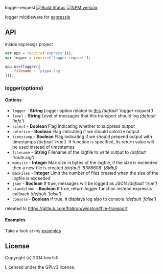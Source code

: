 logger-request [![Build Status](https://travis-ci.org/hex7c0/logger-request.svg?branch=master)](https://travis-ci.org/hex7c0/logger-request) [![NPM version](https://badge.fury.io/js/logger-request.svg)](http://badge.fury.io/js/logger-request)

logger middleware for [expressjs](http://expressjs.com/)

## API

inside expressjs project
```js
var app = require('express')();
var logger = require('logger-request');

app.use(logger({
    filename : 'pippo.log'
}));
```

### logger(options)

#### Options

 - `logger` - **String** Logger option related to [this](https://github.com/flatiron/winston#working-with-multiple-loggers-in-winston) *(default 'logger-request')*
 - `level` - **String** Level of messages that this transport should log *(default 'info')*
 - `silent` - **Boolean** Flag indicating whether to suppress output
 - `colorize` - **Boolean** Flag indicating if we should colorize output
 - `timestamp` - **Boolean** Flag indicating if we should prepend output with timestamps *(default 'true')*. If function is specified, its return value will be used instead of timestamps
 - `filename` - **String** Filename of the logfile to write output to *(default 'route.log')*
 - `maxsize` - **Integer** Max size in bytes of the logfile, if the size is exceeded then a new file is created *(default '8388608' [8Mb])*
 - `maxFiles` - **Integer** Limit the number of files created when the size of the logfile is exceeded
 - `json` - **Boolean** If true, messages will be logged as JSON *(default 'true')*
 - `standalone` - **Boolean** If true, return logger function instead expressjs callback *(default 'false')*
 - `console` - **Boolean** If true, it displays log also to console *(default 'false')*

releated to https://github.com/flatiron/winston#file-transport

#### Examples

Take a look at my [examples](https://github.com/hex7c0/logger-request/tree/master/examples)

## License
Copyright (c) 2014 hex7c0

Licensed under the GPLv3 license.
